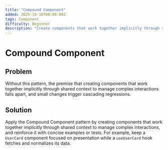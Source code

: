 ```yaml
---
title: "Compound Component"
added: 2025-10-10T00:00:00Z
tags: Component
difficulty: Beginner
description: "Create components that work together implicitly through shared context to manage complex interactions."
---
```

# Compound Component

## Problem

Without this pattern, the premise that creating components that work together implicitly through shared context to manage complex interactions falls apart, and small changes trigger cascading regressions.

## Solution

Apply the Compound Component pattern by creating components that work together implicitly through shared context to manage complex interactions, and reinforce it with concise examples or tests. For example, keep a `UserCard` component focused on presentation while a `useUserCard` hook fetches and normalizes its data.
